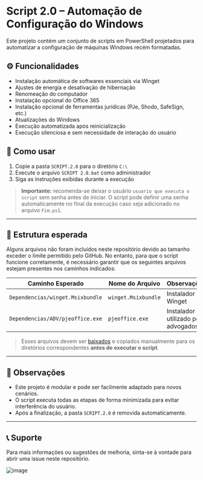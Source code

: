 # Script 2.0 – Automação de Configuração do Windows

Este projeto contém um conjunto de scripts em PowerShell projetados para automatizar a configuração de máquinas Windows recém formatadas.

## ⚙️ Funcionalidades

- Instalação automática de softwares essenciais via Winget
- Ajustes de energia e desativação de hibernação
- Renomeação do computador
- Instalação opcional do Office 365
- Instalação opcional de ferramentas jurídicas (PJe, Shodo, SafeSign, etc.)
- Atualizações do Windows
- Execução automatizada após reinicialização
- Execução silenciosa e sem necessidade de interação do usuário

## 🚀 Como usar

1. Copie a pasta `SCRIPT.2.0` para o diretório `C:\`
2. Execute o arquivo `SCRIPT 2.0.bat` como administrador
3. Siga as instruções exibidas durante a execução

> **Importante:** recomenda-se deixar o usuário `usuario que executa o script` sem senha antes de iniciar. O script pode definir uma senha automaticamente no final da execução caso seja adicionado no arquivo `Fim.ps1`.

---

## 📁 Estrutura esperada

Alguns arquivos não foram incluídos neste repositório devido ao tamanho exceder o limite permitido pelo GitHub. No entanto, para que o script funcione corretamente, é necessário garantir que os seguintes arquivos estejam presentes nos caminhos indicados:

| Caminho Esperado                                | Nome do Arquivo             | Observações                               |
|-------------------------------------------------|-----------------------------|-------------------------------------------|
| `Dependencias/winget.Msixbundle`                | `winget.Msixbundle`         | Instalador do Winget                      |
| `Dependencias/ADV/pjeoffice.exe`                | `pjeoffice.exe`             | Instalador utilizado por advogados        |

> Esses arquivos devem ser [baixados](https://drive.google.com/drive/folders/1KbVq5g7ArK-gFW-DPgpklGzijXcW1nip?usp=sharing) e copiados manualmente para os diretórios correspondentes **antes de executar o script**.

---

## 📌 Observações

- Este projeto é modular e pode ser facilmente adaptado para novos cenários.
- O script executa todas as etapas de forma minimizada para evitar interferência do usuário.
- Após a finalização, a pasta `SCRIPT.2.0` é removida automaticamente.

---

## 📞 Suporte

Para mais informações ou sugestões de melhoria, sinta-se à vontade para abrir uma issue neste repositório.

![image](https://github.com/user-attachments/assets/96264f9f-1ce2-498d-bf31-241451265f23)

